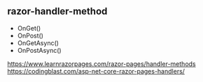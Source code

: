 ## razor-handler-method

- OnGet()
- OnPost()
- OnGetAsync()
- OnPostAsync()

https://www.learnrazorpages.com/razor-pages/handler-methods
https://codingblast.com/asp-net-core-razor-pages-handlers/
